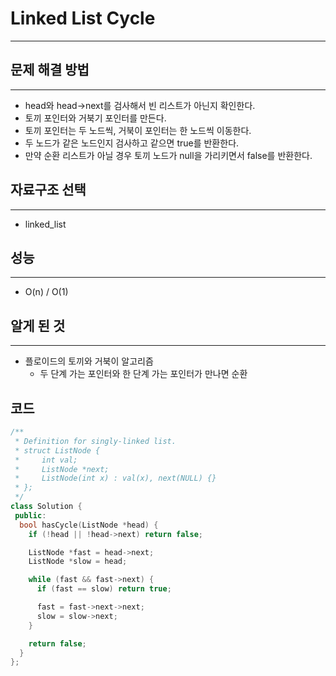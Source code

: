# Linked List Cycle
---
## 문제 해결 방법
---
* head와 head->next를 검사해서 빈 리스트가 아닌지 확인한다.
* 토끼 포인터와 거북기 포인터를 만든다.
* 토끼 포인터는 두 노드씩, 거북이 포인터는 한 노드씩 이동한다.
* 두 노드가 같은 노드인지 검사하고 같으면 true를 반환한다.
* 만약 순환 리스트가 아닐 경우 토끼 노드가 null을 가리키면서 false를 반환한다.
## 자료구조 선택
---
* linked_list
## 성능
---
* O(n) / O(1)
## 알게 된 것
---
* 플로이드의 토끼와 거북이 알고리즘
  * 두 단계 가는 포인터와 한 단계 가는 포인터가 만나면 순환
## 코드
```cpp
/**
 * Definition for singly-linked list.
 * struct ListNode {
 *     int val;
 *     ListNode *next;
 *     ListNode(int x) : val(x), next(NULL) {}
 * };
 */
class Solution {
 public:
  bool hasCycle(ListNode *head) {
    if (!head || !head->next) return false;

    ListNode *fast = head->next;
    ListNode *slow = head;

    while (fast && fast->next) {
      if (fast == slow) return true;

      fast = fast->next->next;
      slow = slow->next;
    }

    return false;
  }
};
```